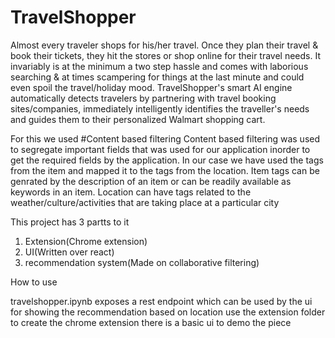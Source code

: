 # TravelShopper
Almost every traveler shops for his/her travel. Once they plan their travel & book their tickets, they hit the stores or shop online for their travel needs. It invariably is at the minimum a two step hassle and comes with laborious searching & at times scampering for things at the last minute and could even spoil the travel/holiday mood.
TravelShopper's smart AI engine automatically detects travelers by partnering with travel booking sites/companies, immediately intelligently identifies the traveller's needs and guides them to their personalized Walmart shopping cart. 


For this we used 
#Content based filtering
Content based filtering was used to segregate important fields that was used for our application inorder to get the required fields by the application. In our case we have used the tags from the item and mapped it to the tags from the location. Item tags can be genrated by the description of an item or can be readily available as keywords in an item. 
Location can have tags related to the weather/culture/activities that are taking place at a particular city 


This project has 3 partts to it 
1. Extension(Chrome extension)
2. UI(Written over react)
3. recommendation system(Made on collaborative filtering)

How to use


travelshopper.ipynb exposes a rest endpoint which can be used by the ui for showing the recommendation based on location
use the extension folder to create the chrome extension
there is a basic ui to demo the piece


